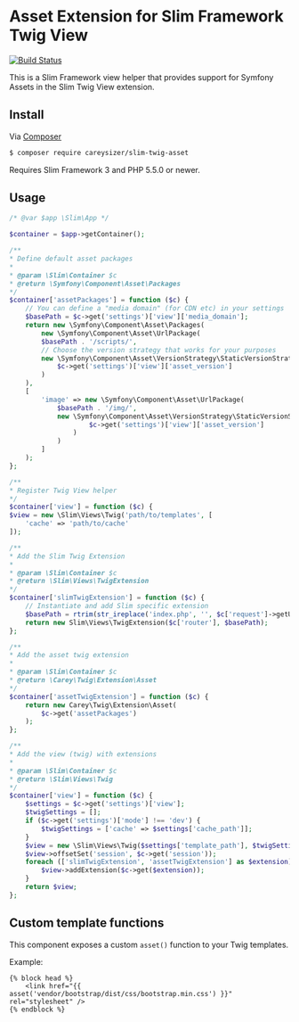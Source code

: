 # Asset Extension for Slim Framework Twig View

[![Build Status](https://travis-ci.org/slimphp/Twig-View.svg?branch=master)](https://travis-ci.org/slimphp/Twig-View)

This is a Slim Framework view helper that provides support for Symfony Assets in the Slim Twig View extension.

## Install

Via [Composer](https://getcomposer.org/)

```bash
$ composer require careysizer/slim-twig-asset
```

Requires Slim Framework 3 and PHP 5.5.0 or newer.

## Usage

```php
/* @var $app \Slim\App */

$container = $app->getContainer();

/**
* Define default asset packages
*
* @param \Slim\Container $c
* @return \Symfony\Component\Asset\Packages
*/
$container['assetPackages'] = function ($c) {
    // You can define a "media domain" (for CDN etc) in your settings
    $basePath = $c->get('settings')['view']['media_domain'];
    return new \Symfony\Component\Asset\Packages(
        new \Symfony\Component\Asset\UrlPackage(
        $basePath . '/scripts/',
        // Choose the version strategy that works for your purposes
        new \Symfony\Component\Asset\VersionStrategy\StaticVersionStrategy(
            $c->get('settings')['view']['asset_version']
        )
    ),
    [
        'image' => new \Symfony\Component\Asset\UrlPackage(
            $basePath . '/img/',
            new \Symfony\Component\Asset\VersionStrategy\StaticVersionStrategy(
                    $c->get('settings')['view']['asset_version']
                )
            )
        ]
    );
};

/**
* Register Twig View helper
*/
$container['view'] = function ($c) {
$view = new \Slim\Views\Twig('path/to/templates', [
    'cache' => 'path/to/cache'
]);

/**
* Add the Slim Twig Extension
*
* @param \Slim\Container $c
* @return \Slim\Views\TwigExtension
*/
$container['slimTwigExtension'] = function ($c) {
    // Instantiate and add Slim specific extension
    $basePath = rtrim(str_ireplace('index.php', '', $c['request']->getUri()->getBasePath()), '/');
    return new Slim\Views\TwigExtension($c['router'], $basePath);
};

/**
* Add the asset twig extension
*
* @param \Slim\Container $c
* @return \Carey\Twig\Extension\Asset
*/
$container['assetTwigExtension'] = function ($c) {
    return new Carey\Twig\Extension\Asset(
        $c->get('assetPackages')
    );
};

/**
* Add the view (twig) with extensions
*
* @param \Slim\Container $c
* @return \Slim\Views\Twig
*/
$container['view'] = function ($c) {
    $settings = $c->get('settings')['view'];
    $twigSettings = [];
    if ($c->get('settings')['mode'] !== 'dev') {
        $twigSettings = ['cache' => $settings['cache_path']];
    }
    $view = new \Slim\Views\Twig($settings['template_path'], $twigSettings);
    $view->offsetSet('session', $c->get('session'));
    foreach (['slimTwigExtension', 'assetTwigExtension'] as $extension) {
        $view->addExtension($c->get($extension));
    }
    return $view;
};

```

## Custom template functions

This component exposes a custom `asset()` function to your Twig templates.

Example:
```
{% block head %}
    <link href="{{ asset('vendor/bootstrap/dist/css/bootstrap.min.css') }}" rel="stylesheet" />
{% endblock %}
```